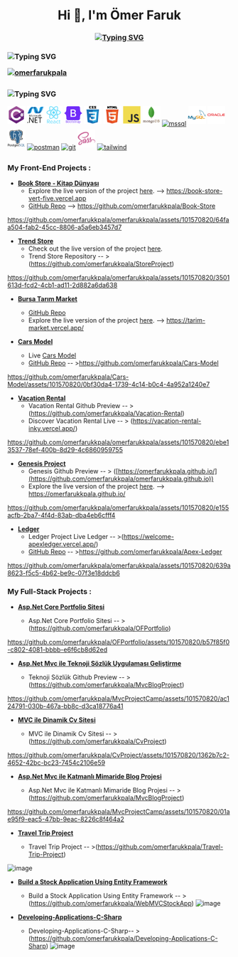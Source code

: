   <div>                                                                         
    <h1 align="center">Hi 👋, I'm Ömer Faruk</h1>              
    <h3 align="center"><a href="https://git.io/typing-svg"><img src="https://readme-typing-svg.demolab.com?font=Fira+Code&weight=500&size=24&duration=2000&pause=750&color=007BFF&random=false&width=435&lines=C%23+%7C+JS+%7C.NET+Core+%7CSQL%7C+React;Software+Developer" alt="Typing SVG" /></a></a> </h3>
</div>
<h3 align="left"> <img src="https://readme-typing-svg.demolab.com?font=Edu+NSW+ACT+Foundation&weight=700&size=30&pause=750&color=007bff&width=435&lines=Connect+with+me :" alt="Typing SVG">
<p align="left">
  <a href="https://linkedin.com/in/omerfarukpala" target="blank"><img align="center" src="https://raw.githubusercontent.com/rahuldkjain/github-profile-readme-generator/master/src/images/icons/Social/linked-in-alt.svg" alt="omerfarukpala" height="30" width="40" style="margin-bottom: 5px;" /></a>
</p>
<h3 align="left"><img src="https://readme-typing-svg.demolab.com?font=Edu+NSW+ACT+Foundation&weight=700&size=30&pause=750&color=007bff&width=435&lines=Languages +and +Tools :" alt="Typing SVG"></h3>
<p align="left">
   <a href="https://www.w3schools.com/cs/" target="_blank" rel="noreferrer"><img src="https://raw.githubusercontent.com/devicons/devicon/master/icons/csharp/csharp-original.svg" alt="csharp" width="40" height="40" style="margin-bottom: 5px;" /></a>
  <a href="https://dotnet.microsoft.com/" target="_blank" rel="noreferrer"><img src="https://raw.githubusercontent.com/devicons/devicon/master/icons/dot-net/dot-net-original-wordmark.svg" alt="dotnet" width="40" height="40" style="margin-bottom: 5px;" /></a
  <a href="https://reactjs.org/" target="_blank" rel="noreferrer"><img src="https://raw.githubusercontent.com/devicons/devicon/master/icons/react/react-original-wordmark.svg" alt="react" width="40" height="40" style="margin-bottom: 5px;" /></a>
  <a href="https://getbootstrap.com" target="_blank" rel="noreferrer"><img src="https://raw.githubusercontent.com/devicons/devicon/master/icons/bootstrap/bootstrap-plain-wordmark.svg" alt="bootstrap" width="40" height="40" style="margin-bottom: 5px;" /></a>
  <a href="https://www.w3schools.com/css/" target="_blank" rel="noreferrer"><img src="https://raw.githubusercontent.com/devicons/devicon/master/icons/css3/css3-original-wordmark.svg" alt="css3" width="40" height="40" style="margin-bottom: 5px;" /></a>
  <a href="https://www.w3.org/html/" target="_blank" rel="noreferrer"><img src="https://raw.githubusercontent.com/devicons/devicon/master/icons/html5/html5-original-wordmark.svg" alt="html5" width="40" height="40" style="margin-bottom: 5px;" /></a>
  <a href="https://developer.mozilla.org/en-US/docs/Web/JavaScript" target="_blank" rel="noreferrer"><img src="https://raw.githubusercontent.com/devicons/devicon/master/icons/javascript/javascript-original.svg" alt="javascript" width="40" height="40" style="margin-bottom: 5px;" /></a>
  <a href="https://www.mongodb.com/" target="_blank" rel="noreferrer"><img src="https://raw.githubusercontent.com/devicons/devicon/master/icons/mongodb/mongodb-original-wordmark.svg" alt="mongodb" width="40" height="40" style="margin-bottom: 5px;" /></a>
  <a href="https://www.microsoft.com/en-us/sql-server" target="_blank" rel="noreferrer"><img src="https://www.svgrepo.com/show/303229/microsoft-sql-server-logo.svg" alt="mssql" width="40" height="40" style="margin-bottom: 5px;" /></a>
  <a href="https://www.mysql.com/" target="_blank" rel="noreferrer"><img src="https://raw.githubusercontent.com/devicons/devicon/master/icons/mysql/mysql-original-wordmark.svg" alt="mysql" width="40" height="40" style="margin-bottom: 5px;" /></a>
  <a href="https://www.oracle.com/" target="_blank" rel="noreferrer"><img src="https://raw.githubusercontent.com/devicons/devicon/master/icons/oracle/oracle-original.svg" alt="oracle" width="40" height="40" style="margin-bottom: 5px;" /></a>
  <a href="https://www.postgresql.org" target="_blank" rel="noreferrer"><img src="https://raw.githubusercontent.com/devicons/devicon/master/icons/postgresql/postgresql-original-wordmark.svg" alt="postgresql" width="40" height="40" style="margin-bottom: 5px;" /></a>
  <a href="https://postman.com" target="_blank" rel="noreferrer"><img src="https://www.vectorlogo.zone/logos/getpostman/getpostman-icon.svg" alt="postman" width="40" height="40" style="margin-bottom: 5px;" /></a>
    <a href="https://git-scm.com/" target="_blank" rel="noreferrer"><img src="https://www.vectorlogo.zone/logos/git-scm/git-scm-icon.svg" alt="git" width="40" height="40" style="margin-bottom: 5px;" /></a>
  <a href="https://sass-lang.com" target="_blank" rel="noreferrer"><img src="https://raw.githubusercontent.com/devicons/devicon/master/icons/sass/sass-original.svg" alt="sass" width="40" height="40" style="margin-bottom: 5px;" /></a>
  <a href="https://tailwindcss.com/" target="_blank" rel="noreferrer"><img src="https://www.vectorlogo.zone/logos/tailwindcss/tailwindcss-icon.svg" alt="tailwind" width="40" height="40" style="margin-bottom: 5px;" /></a>
</p>

<h3 align="left">My Front-End Projects : </h3>

- **[Book Store - Kitap Dünyası](https://book-store-vert-five.vercel.app/)**
  - Explore the live version of the project [here](https://book-store-vert-five.vercel.app/). --> https://book-store-vert-five.vercel.app
  - [GitHub Repo](https://github.com/omerfarukkpala/Book-Store) --> https://github.com/omerfarukkpala/Book-Store


https://github.com/omerfarukkpala/omerfarukkpala/assets/101570820/64faa504-fab2-45cc-8806-a5a6eb3457d7


    

- **[Trend Store](https://store-project-zeta.vercel.app/)**
  - Check out the live version of the project [here](https://store-project-zeta.vercel.app/).
  - Trend Store Repository                                    -- > (https://github.com/omerfarukkpala/StoreProject)


https://github.com/omerfarukkpala/omerfarukkpala/assets/101570820/3501613d-fcd2-4cb1-ad11-2d882a6da638




- **[Bursa Tarım Market](https://tarim-market.vercel.app/)**
  - [GitHub Repo](https://github.com/omerfarukkpala/BBB-React-Bootcamp)
  - Explore the live version of the project [here](https://tarim-market.vercel.app/). --> https://tarim-market.vercel.app/

- **[Cars Model](https://cars-model-website.vercel.app/)**
  - Live [Cars Model](https://cars-model-website.vercel.app/)
  - [GitHub Repo](https://github.com/omerfarukkpala/Cars-Model) -- >https://github.com/omerfarukkpala/Cars-Model
    
https://github.com/omerfarukkpala/Cars-Model/assets/101570820/0bf30da4-1739-4c14-b0c4-4a952a1240e7

- **[Vacation Rental](https://vacation-rental-inky.vercel.app/)**
  - Vacation Rental Github Preview -- >(https://github.com/omerfarukkpala/Vacation-Rental)
  - Discover Vacation Rental Live -- > (https://vacation-rental-inky.vercel.app/)
 
https://github.com/omerfarukkpala/omerfarukkpala/assets/101570820/ebe13537-78ef-400b-8d29-4c6860959755

- **[Genesis Project](https://omerfarukkpala.github.io/)**
  - Genesis Github Preview -- > ([https://omerfarukkpala.github.io/](https://github.com/omerfarukkpala/omerfarukkpala.github.io))
  - Explore the live version of the project [here](https://omerfarukkpala.github.io/). --> https://omerfarukkpala.github.io/

    

https://github.com/omerfarukkpala/omerfarukkpala/assets/101570820/e155acfb-2ba7-4f4d-83ab-dba4eb6cfff4



- **[Ledger](https://welcome-apexledger.vercel.app/)**
  - Ledger Project Live Ledger -- >(https://welcome-apexledger.vercel.app/)
  - [GitHub Repo](https://github.com/omerfarukkpala/Apex-Ledger) -- >https://github.com/omerfarukkpala/Apex-Ledger


https://github.com/omerfarukkpala/omerfarukkpala/assets/101570820/639a8623-f5c5-4b62-be9c-07f3e18ddcb6


   
 <h3 align="left">My Full-Stack Projects : </h3>
 
- **[Asp.Net Core Portfolio Sitesi](https://github.com/omerfarukkpala/OFPortfolio)**
  
  - Asp.Net Core Portfolio Sitesi -- >(https://github.com/omerfarukkpala/OFPortfolio)

https://github.com/omerfarukkpala/OFPortfolio/assets/101570820/b57f85f0-c802-4081-bbbb-e6f6cb8d62ed
 

- **[Asp.Net Mvc ile Teknoji Sözlük Uygulaması Geliştirme](https://github.com/omerfarukkpala/MvcBlogProject)**
  
  - Teknoji Sözlük Github Preview  -- >(https://github.com/omerfarukkpala/MvcBlogProject)

https://github.com/omerfarukkpala/MvcProjectCamp/assets/101570820/ac124791-030b-467a-bb8c-d3ca18776a41

- **[MVC ile Dinamik Cv Sitesi](https://github.com/omerfarukkpala/CvProject)**
  
  - MVC ile Dinamik Cv Sitesi -- >(https://github.com/omerfarukkpala/CvProject)

https://github.com/omerfarukkpala/CvProject/assets/101570820/1362b7c2-4652-42bc-bc23-7454c2106e59

- **[Asp.Net Mvc ile Katmanlı Mimaride Blog Projesi](https://github.com/omerfarukkpala/MvcBlogProject)**
  
  - Asp.Net Mvc ile Katmanlı Mimaride Blog Projesi -- >(https://github.com/omerfarukkpala/MvcBlogProject)

https://github.com/omerfarukkpala/MvcProjectCamp/assets/101570820/01ae95f9-eac5-47bb-9eac-8226c8f464a2

- **[Travel Trip Project](https://github.com/omerfarukkpala/Travel-Trip-Project)**
  
  - Travel Trip Project -- >(https://github.com/omerfarukkpala/Travel-Trip-Project)
  
![image](https://github.com/omerfarukkpala/omerfarukkpala/assets/101570820/dd60e228-80e0-406d-a9c7-5cb7ef63d558)

- **[Build a Stock Application Using Entity Framework](https://github.com/omerfarukkpala/WebMVCStockApp)**
  
  - Build a Stock Application Using Entity Framework -- >(https://github.com/omerfarukkpala/WebMVCStockApp)
![image](https://github.com/omerfarukkpala/omerfarukkpala/assets/101570820/45121331-8ece-4ea5-ba4b-60666e501663)



- **[Developing-Applications-C-Sharp](https://github.com/omerfarukkpala/Developing-Applications-C-Sharp)**
  
  - Developing-Applications-C-Sharp-- >(https://github.com/omerfarukkpala/Developing-Applications-C-Sharp)
![image](https://github.com/omerfarukkpala/omerfarukkpala/assets/101570820/a433dfc8-495f-4f62-87b0-002f17da18cb)

